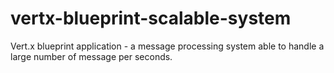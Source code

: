 # vertx-blueprint-scalable-system

Vert.x blueprint application - a message processing system able to handle a large number of message per seconds.
